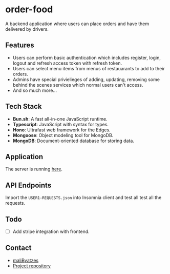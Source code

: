 # order-food

A backend application where users can place orders and have them delivered by drivers.

## Features

- Users can perform basic authentication which includes register, login, logout
and refresh access token with refresh token.
- Users can select menu items from menus of restauarants to add to their orders.
- Admins have special privielieges of adding, updating, removing some behind the
scenes services which normal users can't access.
- And so much more...

## Tech Stack

- **Bun.sh**: A fast all-in-one JavaScript runtime.
- **Typescript**: JavaScript with syntax for types.
- **Hono**: Ultrafast web framework for the Edges.
- **Mongoose**: Object modeling tool for MongoDB.
- **MongoDB**: Document-oriented database for storing data.

## Application

The server is running [here](https://api-order-food-jjfc.onrender.com/healthchecker).

## API Endpoints

Import the `USER1-REQUESTS.json` into Insomnia client and test all test all
the requests.

## Todo

- [ ] Add stripe integration with frontend.

## Contact

- [maliByatzes](mailto:malib2027@gmail.com)
- [Project repository](https://github.com/malibByatzes/order-food)
